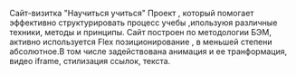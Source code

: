 Сайт-визитка "Научиться учиться"
Проект , который помогает эффективно структурировать процесс учебы ,ипользуюя различные техники, методы и принципы. Сайт построен по методологии БЭМ, активно используется Flex позиционирование , в меньшей степени абсолютное.В том числе задействована анимация и ее транформация, видео iframe, стилизация ссылок, текста.
